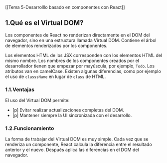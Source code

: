 [[Tema 5-Desarrolllo basado en componentes con React]]

## 1.Qué es el Virtual DOM?
Los componentes de React no renderizan directamente en el DOM del navegador, sino en una estructura llamada Virtual DOM. Contiene el árbol de elementos renderizados por los componentes.

Los elementos HTML de los JSX corresponden con los elementos HTML del mismo nombre. Los nombres de los componentes creados por el desarrollador tienen que empezar por mayúscula, por ejemplo, `Todo`. Los atributos van en camelCase. Existen algunas diferencias, como por ejemplo el uso de `classsName` en lugar de `class` de HTML.

### 1.1.Ventajas
El uso del Virtual DOM permite:
+ [p] Evitar realizar actualizaciones completas del DOM.
+ [p] Mantener siempre la UI sincronizada con el desarrollo.

### 1.2.Funcionamiento
La forma de trabajar del Virtual DOM es muy simple. Cada vez que se renderiza un componente, React calcula la diferencia entre el resultado anterior y el nuevo. Después aplica las diferencias en el DOM del navegador.